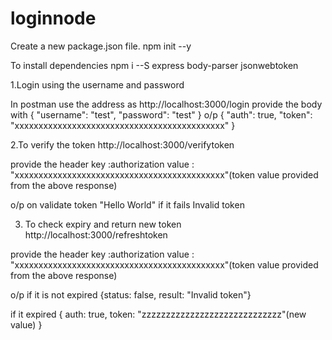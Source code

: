 # loginnode
Create a new package.json file.
npm init --y  

To install dependencies
npm i --S express body-parser jsonwebtoken


1.Login using the username and password

In postman use the address as http://localhost:3000/login
provide the body with 
{
	"username": "test",
	"password": "test"
}
 o/p
{
    "auth": true,
    "token": "xxxxxxxxxxxxxxxxxxxxxxxxxxxxxxxxxxxxxxxxxxxx"
}

2.To verify the token
http://localhost:3000/verifytoken

provide the header
key :authorization
value : "xxxxxxxxxxxxxxxxxxxxxxxxxxxxxxxxxxxxxxxxxxxx"(token value provided from the above response)

o/p
on validate token "Hello World"
if it fails Invalid token

3. To check expiry and return new token
http://localhost:3000/refreshtoken

provide the header
key :authorization
value : "xxxxxxxxxxxxxxxxxxxxxxxxxxxxxxxxxxxxxxxxxxxx"(token value provided from the above response)

o/p
if it is not expired
{status: false, result: "Invalid token"}

if it expired
{ auth: true, token: "zzzzzzzzzzzzzzzzzzzzzzzzzzzzz"(new value) }
